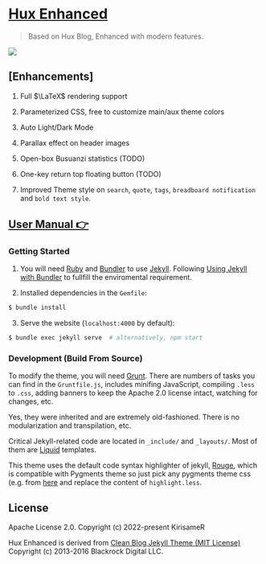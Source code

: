 [Hux Enhanced](kirisamer.github.io)
================================

> Based on Hux Blog, Enhanced with modern features.

![](https://github.com/KirisameR/KirisameR.github.io/blob/master/img/readme.jpg?raw=true)

[Enhancements]
--------------------------------------------------

1. Full $\LaTeX$ rendering support

2. Parameterized CSS, free to customize main/aux theme colors

3. Auto Light/Dark Mode

4. Parallax effect on header images

5. Open-box Busuanzi statistics (TODO)

6. One-key return top floating button (TODO)

7. Improved Theme style on `search`, `quote`, `tags`, `breadboard notification` and `bold text style`.

[User Manual 👉](_doc/Manual.md)
--------------------------------------------------

### Getting Started

1. You will need [Ruby](https://www.ruby-lang.org/en/) and [Bundler](https://bundler.io/) to use [Jekyll](https://jekyllrb.com/). Following [Using Jekyll with Bundler](https://jekyllrb.com/tutorials/using-jekyll-with-bundler/) to fullfill the enviromental requirement.

2. Installed dependencies in the `Gemfile`:

```sh
$ bundle install 
```

3. Serve the website (`localhost:4000` by default):

```sh
$ bundle exec jekyll serve  # alternatively, npm start
```

### Development (Build From Source)

To modify the theme, you will need [Grunt](https://gruntjs.com/). There are numbers of tasks you can find in the `Gruntfile.js`, includes minifing JavaScript, compiling `.less` to `.css`, adding banners to keep the Apache 2.0 license intact, watching for changes, etc. 

Yes, they were inherited and are extremely old-fashioned. There is no modularization and transpilation, etc.

Critical Jekyll-related code are located in `_include/` and `_layouts/`. Most of them are [Liquid](https://github.com/Shopify/liquid/wiki) templates.

This theme uses the default code syntax highlighter of jekyll, [Rouge](http://rouge.jneen.net/), which is compatible with Pygments theme so just pick any pygments theme css (e.g. from [here](http://jwarby.github.io/jekyll-pygments-themes/languages/javascript.html) and replace the content of `highlight.less`.


License
-------

Apache License 2.0.
Copyright (c) 2022-present KirisameR

Hux Enhanced is derived from [Clean Blog Jekyll Theme (MIT License)](https://github.com/BlackrockDigital/startbootstrap-clean-blog-jekyll/)
Copyright (c) 2013-2016 Blackrock Digital LLC.
